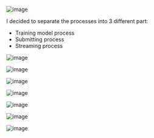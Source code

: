 ![image](https://github.com/user-attachments/assets/e22f5557-3d3e-4d75-93f8-0b9289069a76)

I decided to separate the processes into 3 different part:
  - Training model process
  - Submitting process
  - Streaming process

![image](https://github.com/user-attachments/assets/2c5b343d-4450-4129-a9dc-940b9463716d)

![image](https://github.com/user-attachments/assets/a7a1aae4-1b6f-4f0c-9c09-892230f6e061)

![image](https://github.com/user-attachments/assets/aee23323-5791-4f5a-9042-edbe8cf91029)

![image](https://github.com/user-attachments/assets/9ffdbb4e-6fb1-4ca6-966f-372d003545a6)

![image](https://github.com/user-attachments/assets/b1c6fb0f-d140-4594-afa4-7072ffe14bcf)

![image](https://github.com/user-attachments/assets/fe41035a-905e-4425-9040-0d5721a61e83)

![image](https://github.com/user-attachments/assets/3a2dc7bd-3586-49cc-894f-144d1e7a7c79)



